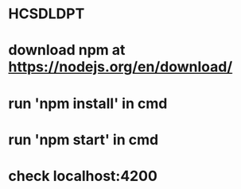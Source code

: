 # HCSDLDPT
# download npm at https://nodejs.org/en/download/
# run 'npm install' in cmd
# run 'npm start' in cmd
# check localhost:4200
